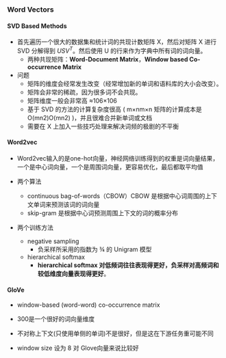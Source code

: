 ### Word Vectors

#### SVD Based Methods

- 首先遍历一个很大的数据集和统计词的共现计数矩阵 X，然后对矩阵 X 进行 SVD 分解得到  $USV^{T}$​。然后使用 U 的行来作为字典中所有词的词向量。
  - 两种共现矩阵：**Word-Document Matrix**，**Window based Co-occurrence Matrix**
- 问题
  - 矩阵的维度会经常发生改变（经常增加新的单词和语料库的大小会改变）。
  - 矩阵会非常的稀疏，因为很多词不会共现。
  - 矩阵维度一般会非常高 ≈106×106
  - 基于 SVD 的方法的计算复杂度很高 ( m×nm×n 矩阵的计算成本是 O(mn2)O(mn2) )，并且很难合并新单词或文档
  - 需要在 X 上加入一些技巧处理来解决词频的极剧的不平衡

#### Word2vec

- Word2vec输入的是one-hot向量，神经网络训练得到的权重是词向量结果，一个是中心词向量，一个是周围词向量，更容易优化，最后都取平均值

- 两个算法
  - continuous bag-of-words（CBOW）CBOW 是根据中心词周围的上下文单词来预测该词的词向量
  - skip-gram 是根据中心词预测周围上下文的词的概率分布
- 两个训练方法
  - negative sampling 
    - 负采样所采用的指数为 ¾ 的 Unigram 模型
  - hierarchical softmax
    - **hierarchical softmax 对低频词往往表现得更好，负采样对高频词和较低维度向量表现得更好**。

#### GloVe

- window-based (word-word) co-occurrence matrix

- 300是一个很好的词向量维度
- 不对称上下文(只使用单侧的单词)不是很好，但是这在下游任务重可能不同
- window size 设为 8 对 Glove向量来说比较好